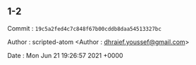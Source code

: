 ## 1-2 

 Commit : `19c5a2fed4c7c848f67b00cddb8daa54513327bc`

 Author : scripted-atom <Author : dhraief.youssef@gmail.com> 

 Date 	: Mon Jun 21 19:26:57 2021 +0000 

